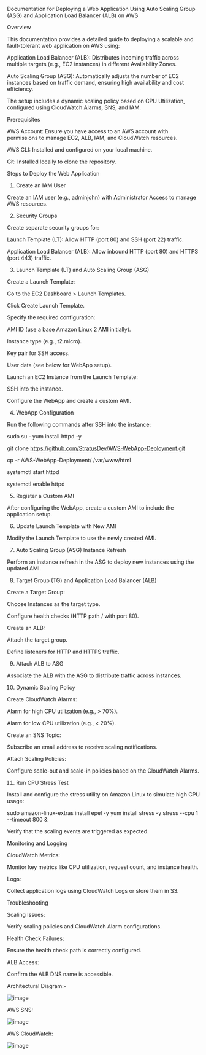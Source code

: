 Documentation for Deploying a Web Application Using Auto Scaling Group (ASG) and Application Load Balancer (ALB) on AWS

Overview

This documentation provides a detailed guide to deploying a scalable and fault-tolerant web application on AWS using:

Application Load Balancer (ALB): Distributes incoming traffic across multiple targets (e.g., EC2 instances) in different Availability Zones.

Auto Scaling Group (ASG): Automatically adjusts the number of EC2 instances based on traffic demand, ensuring high availability and cost efficiency.

The setup includes a dynamic scaling policy based on CPU Utilization, configured using CloudWatch Alarms, SNS, and IAM.


Prerequisites

AWS Account: Ensure you have access to an AWS account with permissions to manage EC2, ALB, IAM, and CloudWatch resources.

AWS CLI: Installed and configured on your local machine.

Git: Installed locally to clone the repository.

Steps to Deploy the Web Application

1. Create an IAM User

Create an IAM user (e.g., adminjohn) with Administrator Access to manage AWS resources.

2. Security Groups

Create separate security groups for:

Launch Template (LT): Allow HTTP (port 80) and SSH (port 22) traffic.

Application Load Balancer (ALB): Allow inbound HTTP (port 80) and HTTPS (port 443) traffic.

3. Launch Template (LT) and Auto Scaling Group (ASG)

Create a Launch Template:

Go to the EC2 Dashboard > Launch Templates.

Click Create Launch Template.

Specify the required configuration:

AMI ID (use a base Amazon Linux 2 AMI initially).

Instance type (e.g., t2.micro).

Key pair for SSH access.

User data (see below for WebApp setup).

Launch an EC2 Instance from the Launch Template:

SSH into the instance.

Configure the WebApp and create a custom AMI.

4. WebApp Configuration

Run the following commands after SSH into the instance:

sudo su -
yum install httpd -y

git clone https://github.com/StratusDev/AWS-WebApp-Deployment.git

cp -r AWS-WebApp-Deployment/ /var/www/html

systemctl start httpd

systemctl enable httpd

5. Register a Custom AMI

After configuring the WebApp, create a custom AMI to include the application setup.

6. Update Launch Template with New AMI

Modify the Launch Template to use the newly created AMI.

7. Auto Scaling Group (ASG) Instance Refresh

Perform an instance refresh in the ASG to deploy new instances using the updated AMI.

8. Target Group (TG) and Application Load Balancer (ALB)

Create a Target Group:

Choose Instances as the target type.

Configure health checks (HTTP path / with port 80).

Create an ALB:

Attach the target group.

Define listeners for HTTP and HTTPS traffic.

9. Attach ALB to ASG

Associate the ALB with the ASG to distribute traffic across instances.

10. Dynamic Scaling Policy

Create CloudWatch Alarms:

Alarm for high CPU utilization (e.g., > 70%).

Alarm for low CPU utilization (e.g., < 20%).

Create an SNS Topic:

Subscribe an email address to receive scaling notifications.

Attach Scaling Policies:

Configure scale-out and scale-in policies based on the CloudWatch Alarms.

11. Run CPU Stress Test

Install and configure the stress utility on Amazon Linux to simulate high CPU usage:

sudo amazon-linux-extras install epel -y
yum install stress -y
stress --cpu 1 --timeout 800 &

Verify that the scaling events are triggered as expected.

Monitoring and Logging

CloudWatch Metrics:

Monitor key metrics like CPU utilization, request count, and instance health.

Logs:

Collect application logs using CloudWatch Logs or store them in S3.

Troubleshooting

Scaling Issues:

Verify scaling policies and CloudWatch Alarm configurations.

Health Check Failures:

Ensure the health check path is correctly configured.

ALB Access:

Confirm the ALB DNS name is accessible.


Architectural Diagram:-

![image](https://github.com/user-attachments/assets/5aac1d58-c5d7-45f1-bc97-a44929d7df70)



AWS SNS:


![image](https://github.com/user-attachments/assets/c3cb6784-7946-49e7-9c36-08b972674d86)



AWS CloudWatch:


![image](https://github.com/user-attachments/assets/a4b5f5a3-a02f-4281-b5b7-aaa322041224)




